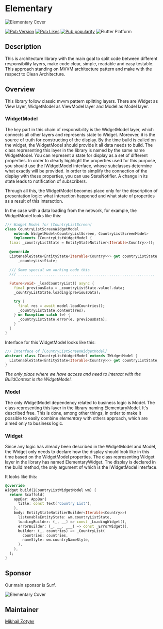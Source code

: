 # Elementary

![Elementary Cover](https://i.ibb.co/jgkB4ZN/Elementary-Logo.png)

[![Pub Version](https://img.shields.io/pub/v/elementary?logo=dart&logoColor=white)](https://pub.dev/packages/elementary)
[![Pub Likes](https://badgen.net/pub/likes/elementary)](https://pub.dev/packages/elementary)
[![Pub popularity](https://badgen.net/pub/popularity/elementary)](https://pub.dev/packages/elementary)
![Flutter Platform](https://badgen.net/pub/flutter-platform/elementary)

## Description

This is architecture library with the main goal to split code between different responsibility layers, make code clear,
simple, readable and easy testable.
This approach standing on MVVM architecture pattern and make with the respect to Clean Architecture.

## Overview

This library follow classic mvvm pattern splitting layers. There are Widget as View layer,
WidgetModel as ViewModel layer and Model as Model layer.

### WidgetModel

The key part in this chain of responsibility is the WidgetModel layer, which connects all other layers and represents 
state to Widget. Moreover, it is the source of truth for constructing of the display. By the time build is called
on the widget, the WidgetModel should provide it all data needs to build.
The class representing this layer in the library is named by the same name WidgetModel.
You can represent a state for display as a set of different properties.
In order to clearly highlight the properties used for this purpose, you should use the IWidgetModel interface,
whose subclasses determine what exactly will be provided.
In order to simplify the connection of the display with these properties, you can use StateNotifier.
A change in its state leads to notification of subscribers.

Through all this, the WidgetModel becomes place only for the description of presentation logic:
what interaction happened and what state of properties as a result of this interaction.

In the case with a data loading from the network, for example, the WidgetModel looks like this:

```dart
/// Widget Model for [CountryListScreen]
class CountryListScreenWidgetModel
    extends WidgetModel<CountryListScreen, CountryListScreenModel>
    implements ICountryListWidgetModel {
  final _countryListState = EntityStateNotifier<Iterable<Country>>();
  
  @override
  ListenableState<EntityState<Iterable<Country>>> get countryListState =>
      _countryListState;
  
  /// Some special wm working code this
  /// ...............................................................
  
  Future<void> _loadCountryList() async {
    final previousData = _countryListState.value?.data;
    _countryListState.loading(previousData);

    try {
      final res = await model.loadCountries();
      _countryListState.content(res);
    } on Exception catch (e) {
      _countryListState.error(e, previousData);
    }
  }
}
```

Interface for this WidgetModel looks like this:

```dart
/// Interface of [CountryListScreenWidgetModel]
abstract class ICountryListWidgetModel extends IWidgetModel {
  ListenableState<EntityState<Iterable<Country>>> get countryListState;
}
```

_The only place where we have access and need to interact with the BuildContext is the WidgetModel._

### Model

The only WidgetModel dependency related to business logic is Model.
The class representing this layer in the library naming ElementaryModel.
It's described free. This is done, among other things, in order to make it possible 
to easily combine _elementary_ with others approach, which are aimed only to business logic.

### Widget

Since any logic has already been described in the WidgetModel and Model, the Widget only needs to declare how the 
display should look like in this time based on the WidgetModel properties.
The class representing Widget layer in the library has named ElementaryWidget.
The display is declared in the build method, the only argument of which is the IWidgetModel interface.

It looks like this:

```dart
@override
Widget build(ICountryListWidgetModel wm) {
  return Scaffold(
    appBar: AppBar(
      title: const Text('Country List'),
    ),
    body: EntityStateNotifierBuilder<Iterable<Country>>(
      listenableEntityState: wm.countryListState,
      loadingBuilder: (_, __) => const _LoadingWidget(),
      errorBuilder: (_, __, ___) => const _ErrorWidget(),
      builder: (_, countries) => _CountryList(
        countries: countries,
        nameStyle: wm.countryNameStyle,
      ),
    ),
  );
}
```

## Sponsor

Our main sponsor is Surf.

![Elementary Cover](https://surf.ru/wp-content/themes/surf/img/logo.svg)

## Maintainer

[Mikhail Zotyev](https://github.com/MbIXjkee)
